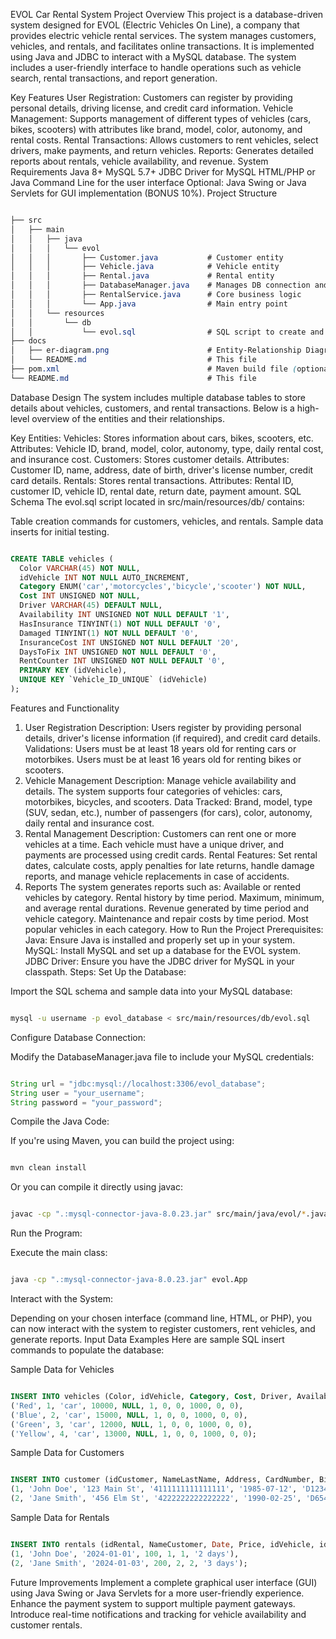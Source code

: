 EVOL Car Rental System
Project Overview
This project is a database-driven system designed for EVOL (Electric Vehicles On Line), a company that provides electric vehicle rental services. The system manages customers, vehicles, and rentals, and facilitates online transactions. It is implemented using Java and JDBC to interact with a MySQL database. The system includes a user-friendly interface to handle operations such as vehicle search, rental transactions, and report generation.

Key Features
User Registration: Customers can register by providing personal details, driving license, and credit card information.
Vehicle Management: Supports management of different types of vehicles (cars, bikes, scooters) with attributes like brand, model, color, autonomy, and rental costs.
Rental Transactions: Allows customers to rent vehicles, select drivers, make payments, and return vehicles.
Reports: Generates detailed reports about rentals, vehicle availability, and revenue.
System Requirements
Java 8+
MySQL 5.7+
JDBC Driver for MySQL
HTML/PHP or Java Command Line for the user interface
Optional: Java Swing or Java Servlets for GUI implementation (BONUS 10%).
Project Structure
```scss

├── src
│   ├── main
│   │   ├── java
│   │   │   └── evol
│   │   │       ├── Customer.java           # Customer entity
│   │   │       ├── Vehicle.java            # Vehicle entity
│   │   │       ├── Rental.java             # Rental entity
│   │   │       ├── DatabaseManager.java    # Manages DB connection and queries
│   │   │       ├── RentalService.java      # Core business logic
│   │   │       └── App.java                # Main entry point
│   │   └── resources
│   │       └── db
│   │           └── evol.sql                # SQL script to create and populate tables
├── docs
│   ├── er-diagram.png                      # Entity-Relationship Diagram
│   └── README.md                           # This file
├── pom.xml                                 # Maven build file (optional)
└── README.md                               # This file
```
Database Design
The system includes multiple database tables to store details about vehicles, customers, and rental transactions. Below is a high-level overview of the entities and their relationships.

Key Entities:
Vehicles: Stores information about cars, bikes, scooters, etc.
Attributes: Vehicle ID, brand, model, color, autonomy, type, daily rental cost, and insurance cost.
Customers: Stores customer details.
Attributes: Customer ID, name, address, date of birth, driver's license number, credit card details.
Rentals: Stores rental transactions.
Attributes: Rental ID, customer ID, vehicle ID, rental date, return date, payment amount.
SQL Schema
The evol.sql script located in src/main/resources/db/ contains:

Table creation commands for customers, vehicles, and rentals.
Sample data inserts for initial testing.
```sql

CREATE TABLE vehicles (
  Color VARCHAR(45) NOT NULL,
  idVehicle INT NOT NULL AUTO_INCREMENT,
  Category ENUM('car','motorcycles','bicycle','scooter') NOT NULL,
  Cost INT UNSIGNED NOT NULL,
  Driver VARCHAR(45) DEFAULT NULL,
  Availability INT UNSIGNED NOT NULL DEFAULT '1',
  HasInsurance TINYINT(1) NOT NULL DEFAULT '0',
  Damaged TINYINT(1) NOT NULL DEFAULT '0',
  InsuranceCost INT UNSIGNED NOT NULL DEFAULT '20',
  DaysToFix INT UNSIGNED NOT NULL DEFAULT '0',
  RentCounter INT UNSIGNED NOT NULL DEFAULT '0',
  PRIMARY KEY (idVehicle),
  UNIQUE KEY `Vehicle_ID_UNIQUE` (idVehicle)
);
```
Features and Functionality
1. User Registration
Description: Users register by providing personal details, driver's license information (if required), and credit card details.
Validations:
Users must be at least 18 years old for renting cars or motorbikes.
Users must be at least 16 years old for renting bikes or scooters.
2. Vehicle Management
Description: Manage vehicle availability and details. The system supports four categories of vehicles: cars, motorbikes, bicycles, and scooters.
Data Tracked:
Brand, model, type (SUV, sedan, etc.), number of passengers (for cars), color, autonomy, daily rental and insurance cost.
3. Rental Management
Description: Customers can rent one or more vehicles at a time. Each vehicle must have a unique driver, and payments are processed using credit cards.
Rental Features:
Set rental dates, calculate costs, apply penalties for late returns, handle damage reports, and manage vehicle replacements in case of accidents.
4. Reports
The system generates reports such as:
Available or rented vehicles by category.
Rental history by time period.
Maximum, minimum, and average rental durations.
Revenue generated by time period and vehicle category.
Maintenance and repair costs by time period.
Most popular vehicles in each category.
How to Run the Project
Prerequisites:
Java: Ensure Java is installed and properly set up in your system.
MySQL: Install MySQL and set up a database for the EVOL system.
JDBC Driver: Ensure you have the JDBC driver for MySQL in your classpath.
Steps:
Set Up the Database:

Import the SQL schema and sample data into your MySQL database:
```bash

mysql -u username -p evol_database < src/main/resources/db/evol.sql
```
Configure Database Connection:

Modify the DatabaseManager.java file to include your MySQL credentials:
```java

String url = "jdbc:mysql://localhost:3306/evol_database";
String user = "your_username";
String password = "your_password";
```
Compile the Java Code:

If you're using Maven, you can build the project using:
```bash

mvn clean install
```
Or you can compile it directly using javac:
```bash

javac -cp ".:mysql-connector-java-8.0.23.jar" src/main/java/evol/*.java
```
Run the Program:

Execute the main class:
```bash

java -cp ".:mysql-connector-java-8.0.23.jar" evol.App
```
Interact with the System:

Depending on your chosen interface (command line, HTML, or PHP), you can now interact with the system to register customers, rent vehicles, and generate reports.
Input Data Examples
Here are sample SQL insert commands to populate the database:

Sample Data for Vehicles
```sql

INSERT INTO vehicles (Color, idVehicle, Category, Cost, Driver, Availability, HasInsurance, Damaged, InsuranceCost, DaysToFix, RentCounter) VALUES
('Red', 1, 'car', 10000, NULL, 1, 0, 0, 1000, 0, 0),
('Blue', 2, 'car', 15000, NULL, 1, 0, 0, 1000, 0, 0),
('Green', 3, 'car', 12000, NULL, 1, 0, 0, 1000, 0, 0),
('Yellow', 4, 'car', 13000, NULL, 1, 0, 0, 1000, 0, 0);
```

Sample Data for Customers
```sql

INSERT INTO customer (idCustomer, NameLastName, Address, CardNumber, BirthDate, LicenceNumber, Password, UserName) VALUES
(1, 'John Doe', '123 Main St', '4111111111111111', '1985-07-12', 'D123456', 'password123', 'johndoe'),
(2, 'Jane Smith', '456 Elm St', '4222222222222222', '1990-02-25', 'D654321', 'password456', 'janesmith');
```
Sample Data for Rentals
```sql

INSERT INTO rentals (idRental, NameCustomer, Date, Price, idVehicle, idCustomer, Duration) VALUES
(1, 'John Doe', '2024-01-01', 100, 1, 1, '2 days'),
(2, 'Jane Smith', '2024-01-03', 200, 2, 2, '3 days');
```
Future Improvements
Implement a complete graphical user interface (GUI) using Java Swing or Java Servlets for a more user-friendly experience.
Enhance the payment system to support multiple payment gateways.
Introduce real-time notifications and tracking for vehicle availability and customer rentals.
